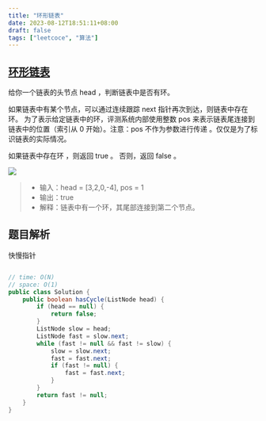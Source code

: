 ```yaml
---
title: "环形链表"
date: 2023-08-12T18:51:11+08:00
draft: false
tags: ["leetcoce", "算法"]
---
```


## [环形链表](https://leetcode.cn/problems/linked-list-cycle/)

给你一个链表的头节点 head ，判断链表中是否有环。

如果链表中有某个节点，可以通过连续跟踪 next 指针再次到达，则链表中存在环。 为了表示给定链表中的环，评测系统内部使用整数 pos 来表示链表尾连接到链表中的位置（索引从 0 开始）。注意：pos 不作为参数进行传递 。仅仅是为了标识链表的实际情况。

如果链表中存在环 ，则返回 true 。 否则，返回 false 。

![](https://assets.leetcode-cn.com/aliyun-lc-upload/uploads/2018/12/07/circularlinkedlist.png)

>- 输入：head = [3,2,0,-4], pos = 1
>- 输出：true
>- 解释：链表中有一个环，其尾部连接到第二个节点。

## 题目解析

快慢指针

```java

// time: O(N)
// space: O(1)
public class Solution {
    public boolean hasCycle(ListNode head) {
        if (head == null) {
            return false;
        }
        ListNode slow = head;
        ListNode fast = slow.next;
        while (fast != null && fast != slow) {
            slow = slow.next;
            fast = fast.next;
            if (fast != null) {
                fast = fast.next;
            }
        }
        return fast != null;
    }
}
```

